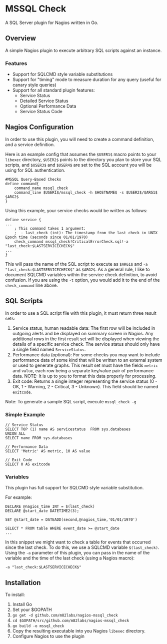 # MSSQL Check
A SQL Server plugin for Nagios written in Go.

## Overview
A simple Nagios plugin to execute arbitrary SQL scripts against an instance.

### Features

- Support for SQLCMD style variable substitutions
- Support for "timing" mode to measure duration for any query (useful for canary style queries)
- Support for all standard plugin features:
  - Service Status
  - Detailed Service Status
  - Optional Performance Data
  - Service Status Code

## Nagios Configuration
In order to use this plugin, you will need to create a command definition, and a service definition.

Here is an example config that assumes the `$USER1$` macro points to your `libexec` directory, `$USER2$` points to the directory you plan to store your SQL scripts, and `$USER3$` and `$USER4$` are set to the SQL account you will be using for SQL authentication.

```
#MSSQL Query-Based Checks
define command{
    command_name mssql_check
    command_line $USER1$/mssql_check -h $HOSTNAME$ -s $USER2$/$ARG1$ $ARG2$
}
```

Using this example, your service checks would be written as follows:
```
define service {
...
    ; This command takes 1 argument:
    ;  - last_check (int): The timestamp from the last check in UNIX Epoch time (seconds since 01/01/1970)
    check_command mssql_check!CriticalErrorCheck.sql!-a "last_check:$LASTSERVICECHECK$"
...
}
```

This will pass the name of the SQL script to execute as `$ARG1$` and `-a "last_check:$LASTSERVICECHECK$"` as `$ARG2$`. As a general rule, I like to document SQLCMD variables within the service check definition, to avoid confusion. If you are using the `-t` option, you would add it to the end of the `check_command` line above.

## SQL Scripts
In order to use a SQL script file with this plugin, it must return three result sets:

1. Service status, human readable data: The first row will be included in outgoing alerts and be displayed on summary screen in Nagios. Any additional rows in the first result set will be displayed when viewing the details of a specific service check. The service status should only have a single field named `ServiceStatus`.
1. Performance data (optional): For some checks you may want to include performance data of some kind that will be written to an external system or used to generate graphs. This result set must have the fields `metric` and `value`, each row being a separate key/value pair of performance data. NOTE: It is up to you to format this data properly for processing.
1. Exit code: Returns a single integer representing the service status (0 - OK, 1 - Warning, 2 - Critical, 3 - Unknown). This field should be named `exitcode`.

Note: To generate a sample SQL script, execute `mssql_check -g`

### Simple Example
```
// Service Status
SELECT TOP (1) name AS servicestatus  FROM sys.databases
UNION ALL
SELECT name FROM sys.databases

// Performance Data
SELECT 'Metric' AS metric, 10 AS value

// Exit Code
SELECT 0 AS exitcode
```

### Variables
This plugin has full support for SQLCMD style variable substitution. 

For example:
```
DECLARE	@nagios_time INT = $(last_check)
DECLARE @start_date DATETIME2(3);

SET @start_date = DATEADD(second,@nagios_time,'01/01/1970')

SELECT * FROM table WHERE event_date >= @start_date
...
```

In this snippet we might want to check a table for events that occurred since the last check. To do this, we use a SQLCMD variable `$(last_check)`. Using the `-a` parameter of this plugin, you can pass in the name of the variable and the time of the last check (using a Nagios macro): 
```
-a "last_check:$LASTSERVICECHECK$"
```

## Installation
To install:

1. Install Go
1. Set your $GOPATH
1. `go get -d github.com/m82labs/nagios-mssql_check`
1. `cd $GOPATH/src/github.com/m82labs/nagios-mssql_check`
1. `go build -o mssql_check`
1. Copy the resulting executable into you Nagios `libexec` directory.
1. Configure Nagios to use the plugin
